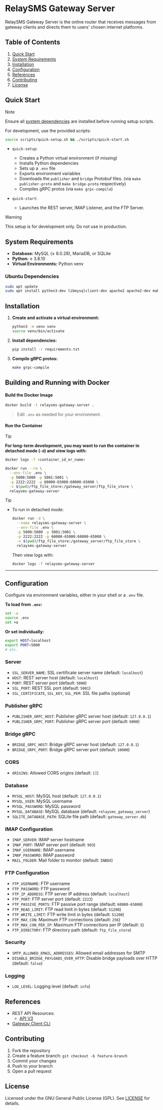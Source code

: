 # RelaySMS Gateway Server

RelaySMS Gateway Server is the online router that receives messages from gateway clients and directs them to users' chosen internet platforms.

## Table of Contents

1. [Quick Start](#quick-start)
2. [System Requirements](#system-requirements)
3. [Installation](#installation)
4. [Configuration](#configuration)
5. [References](#references)
6. [Contributing](#contributing)
7. [License](#license)

## Quick Start

> [!NOTE]
>
> Ensure all [system dependencies](#system-requirements) are installed before running setup scripts.

For development, use the provided scripts:

```bash
source scripts/quick-setup.sh && ./scripts/quick-start.sh
```

- `quick-setup`:

  - Creates a Python virtual environment (if missing)
  - Installs Python dependencies
  - Sets up a `.env` file
  - Exports environment variables
  - Downloads the `publisher` and `bridge` Protobuf files. (via `make publisher-proto` and `make bridge-proto` respectively)
  - Compiles gRPC protos (via `make grpc-compile`)

- `quick-start`:
  - Launches the REST server, IMAP Listener, and the FTP Server.

> [!WARNING]
>
> This setup is for development only. Do not use in production.

## System Requirements

- **Database:** MySQL (≥ 8.0.28), MariaDB, or SQLite
- **Python:** ≥ 3.8.10
- **Virtual Environments:** Python venv

### Ubuntu Dependencies

```bash
sudo apt update
sudo apt install python3-dev libmysqlclient-dev apache2 apache2-dev make libapache2-mod-wsgi-py3
```

## Installation

1. **Create and activate a virtual environment:**

   ```bash
   python3 -m venv venv
   source venv/bin/activate
   ```

2. **Install dependencies:**

   ```bash
   pip install -r requirements.txt
   ```

3. **Compile gRPC protos:**

   ```bash
   make grpc-compile
   ```

## Building and Running with Docker

#### Build the Docker Image

```bash
docker build -t relaysms-gateway-server .
```

> Edit `.env` as needed for your environment.

#### Run the Container

> [!TIP]
>
> **For long-term development, you may want to run the container in detached mode (`-d`) and view logs with:**
>
> ```bash
> docker logs -f <container_id_or_name>
> ```

```bash
docker run --rm \
  --env-file .env \
  -p 5000:5000 -p 5001:5001 \
  -p 2222:2222 -p 60000-65000:60000-65000 \
  -v $(pwd)/ftp_file_store:/gateway_server/ftp_file_store \
  relaysms-gateway-server
```

> [!TIP]
>
> - To run in detached mode:
>   ```bash
>   docker run -d \
>     --name relaysms-gateway-server \
>     --env-file .env \
>     -p 5000:5000 -p 5001:5001 \
>     -p 2222:2222 -p 60000-65000:60000-65000 \
>     -v $(pwd)/ftp_file_store:/gateway_server/ftp_file_store \
>     relaysms-gateway-server
>   ```
>   Then view logs with:
>   ```bash
>   docker logs -f relaysms-gateway-server
>   ```

---

## Configuration

Configure via environment variables, either in your shell or a `.env` file.

**To load from `.env`:**

```bash
set -a
source .env
set +a
```

**Or set individually:**

```bash
export HOST=localhost
export PORT=5000
# etc.
```

### Server

- `SSL_SERVER_NAME`: SSL certificate server name (default: `localhost`)
- `HOST`: REST server host (default: `localhost`)
- `PORT`: REST server port (default: `5000`)
- `SSL_PORT`: REST SSL port (default: `5001`)
- `SSL_CERTIFICATE`, `SSL_KEY`, `SSL_PEM`: SSL file paths (optional)

### Publisher gRPC

- `PUBLISHER_GRPC_HOST`: Publisher gRPC server host (default: `127.0.0.1`)
- `PUBLISHER_GRPC_PORT`: Publisher gRPC server port (default: `6000`)

### Bridge gRPC

- `BRIDGE_GRPC_HOST`: Bridge gRPC server host (default: `127.0.0.1`)
- `BRIDGE_GRPC_PORT`: Bridge gRPC server port (default: `10000`)

### CORS

- `ORIGINS`: Allowed CORS origins (default: `[]`)

### Database

- `MYSQL_HOST`: MySQL host (default: `127.0.0.1`)
- `MYSQL_USER`: MySQL username
- `MYSQL_PASSWORD`: MySQL password
- `MYSQL_DATABASE`: MySQL database (default: `relaysms_gateway_server`)
- `SQLITE_DATABASE_PATH`: SQLite file path (default: `gateway_server.db`)

### IMAP Configuration

- `IMAP_SERVER`: IMAP server hostname
- `IMAP_PORT`: IMAP server port (default: `993`)
- `IMAP_USERNAME`: IMAP username
- `IMAP_PASSWORD`: IMAP password
- `MAIL_FOLDER`: Mail folder to monitor (default: `INBOX`)

### FTP Configuration

- `FTP_USERNAME`: FTP username
- `FTP_PASSWORD`: FTP password
- `FTP_IP_ADDRESS`: FTP server IP address (default: `localhost`)
- `FTP_PORT`: FTP server port (default: `2222`)
- `FTP_PASSIVE_PORTS`: FTP passive port range (default: `60000-65000`)
- `FTP_READ_LIMIT`: FTP read limit in bytes (default: `51200`)
- `FTP_WRITE_LIMIT`: FTP write limit in bytes (default: `51200`)
- `FTP_MAX_CON`: Maximum FTP connections (default: `256`)
- `FTP_MAX_CON_PER_IP`: Maximum FTP connections per IP (default: `5`)
- `FTP_DIRECTORY`: FTP directory path (default: `ftp_file_store`)

### Security

- `SMTP_ALLOWED_EMAIL_ADDRESSES`: Allowed email addresses for SMTP
- `DISABLE_BRIDGE_PAYLOADS_OVER_HTTP`: Disable bridge payloads over HTTP (default: `false`)

### Logging

- `LOG_LEVEL`: Logging level (default: `info`)

## References

- REST API Resources:
  - [API V3](docs/api_v3.md)
- [Gateway Client CLI](docs/gateway_clients_cli.md)

## Contributing

1. Fork the repository
2. Create a feature branch: `git checkout -b feature-branch`
3. Commit your changes
4. Push to your branch
5. Open a pull request

## License

Licensed under the GNU General Public License (GPL). See [LICENSE](LICENSE) for details.
